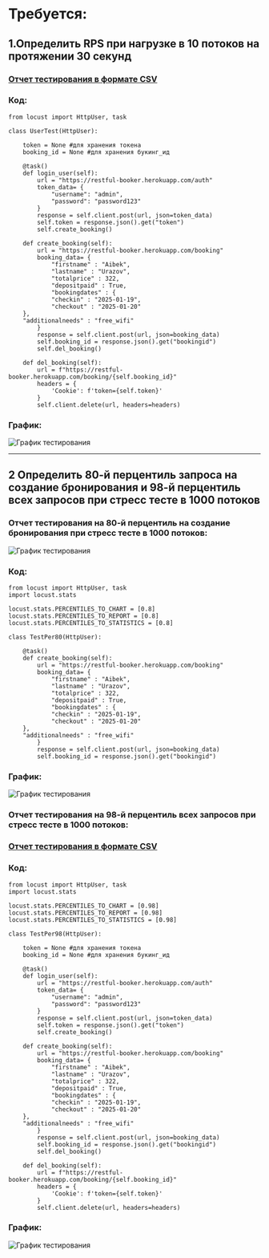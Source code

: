 # Требуется:

## 1.Определить RPS при нагрузке в 10 потоков на протяжении 30 секунд

### [Отчет тестирования в формате CSV](https://github.com/eRas14/test_task_qa_hiiro/blob/main/Log_create_del_10_30sec/log_create_del_10user_30sec_report.csv)

### Код:
```
from locust import HttpUser, task

class UserTest(HttpUser):

    token = None #для хранения токена
    booking_id = None #для хранения букинг_ид

    @task()
    def login_user(self):
        url = "https://restful-booker.herokuapp.com/auth"
        token_data= {
            "username": "admin",
            "password": "password123"
        }
        response = self.client.post(url, json=token_data)
        self.token = response.json().get("token")
        self.create_booking()

    def create_booking(self):
        url = "https://restful-booker.herokuapp.com/booking"
        booking_data= {
            "firstname" : "Aibek",
            "lastname" : "Urazov",
            "totalprice" : 322,
            "depositpaid" : True,
            "bookingdates" : {
            "checkin" : "2025-01-19",
            "checkout" : "2025-01-20"
    },
    "additionalneeds" : "free_wifi"
        }
        response = self.client.post(url, json=booking_data)
        self.booking_id = response.json().get("bookingid") 
        self.del_booking()

    def del_booking(self): 
        url = f"https://restful-booker.herokuapp.com/booking/{self.booking_id}"
        headers = {
            'Cookie': f'token={self.token}'
        }
        self.client.delete(url, headers=headers)

   ```
### График:
![График тестирования](https://i.ibb.co/Y7kc8mF/log-create-del-10user-30sec-graph.png)

   ---
   
## 2 Определить 80-й перцентиль запроса на создание бронирования и 98-й перцентиль всех запросов при стресс тесте в 1000 потоков
### Отчет тестирования на 80-й перцентиль на создание бронирования при стресс тесте в 1000 потоков:
![График тестирования](https://i.ibb.co/hy5rC9s/per80-create-booking-1000-report.png)

### Код:
```
from locust import HttpUser, task
import locust.stats

locust.stats.PERCENTILES_TO_CHART = [0.8]
locust.stats.PERCENTILES_TO_REPORT = [0.8]
locust.stats.PERCENTILES_TO_STATISTICS = [0.8]

class TestPer80(HttpUser):

    @task()
    def create_booking(self):
        url = "https://restful-booker.herokuapp.com/booking"
        booking_data= {
            "firstname" : "Aibek",
            "lastname" : "Urazov",
            "totalprice" : 322,
            "depositpaid" : True,
            "bookingdates" : {
            "checkin" : "2025-01-19",
            "checkout" : "2025-01-20"
    },
    "additionalneeds" : "free_wifi"
        }
        response = self.client.post(url, json=booking_data)
        self.booking_id = response.json().get("bookingid") 
```

### График:
![График тестирования](https://i.ibb.co/V9v3sXH/per80-create-booking-1000-graph.png)

### Отчет тестирования на 98-й перцентиль всех запросов при стресс тесте в 1000 потоков:

### [Отчет тестирования в формате CSV](https://github.com/eRas14/test_task_qa_hiiro/blob/main/Percentile_1000/Per98/per98_log_create_del_1000_report.csv)

### Код:
```
from locust import HttpUser, task
import locust.stats

locust.stats.PERCENTILES_TO_CHART = [0.98]
locust.stats.PERCENTILES_TO_REPORT = [0.98]
locust.stats.PERCENTILES_TO_STATISTICS = [0.98]

class TestPer98(HttpUser):

    token = None #для хранения токена
    booking_id = None #для хранения букинг_ид

    @task()
    def login_user(self):
        url = "https://restful-booker.herokuapp.com/auth"
        token_data= {
            "username": "admin",
            "password": "password123"
        }
        response = self.client.post(url, json=token_data)
        self.token = response.json().get("token")
        self.create_booking()

    def create_booking(self):
        url = "https://restful-booker.herokuapp.com/booking"
        booking_data= {
            "firstname" : "Aibek",
            "lastname" : "Urazov",
            "totalprice" : 322,
            "depositpaid" : True,
            "bookingdates" : {
            "checkin" : "2025-01-19",
            "checkout" : "2025-01-20"
    },
    "additionalneeds" : "free_wifi"
        }
        response = self.client.post(url, json=booking_data)
        self.booking_id = response.json().get("bookingid") 
        self.del_booking()
        
    def del_booking(self): 
        url = f"https://restful-booker.herokuapp.com/booking/{self.booking_id}"
        headers = {
            'Cookie': f'token={self.token}'
        }
        self.client.delete(url, headers=headers)
```

### График:
![График тестирования](https://i.ibb.co/d5Wk2xN/per98-log-create-del-1000-graph.png)


